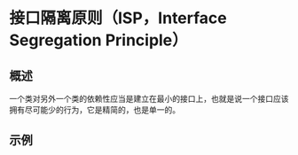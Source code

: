 # 接口隔离原则（ISP，Interface Segregation Principle）

## 概述

一个类对另外一个类的依赖性应当是建立在最小的接口上，也就是说一个接口应该拥有尽可能少的行为，它是精简的，也是单一的。

## 示例